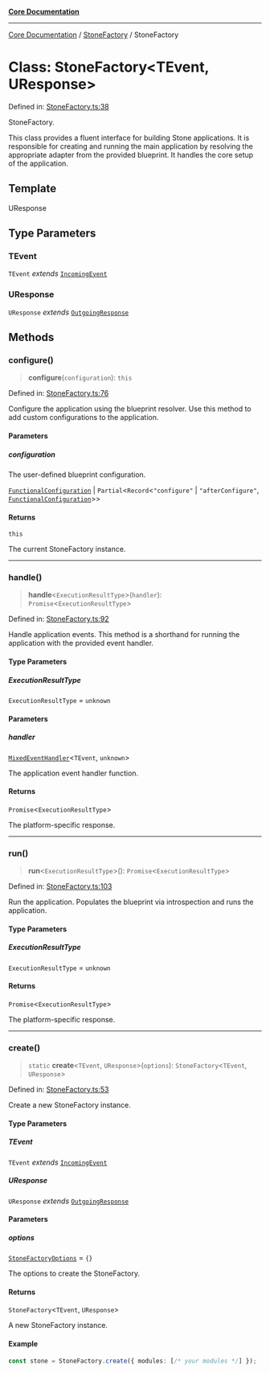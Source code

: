 [**Core Documentation**](../../README.md)

***

[Core Documentation](../../README.md) / [StoneFactory](../README.md) / StoneFactory

# Class: StoneFactory\<TEvent, UResponse\>

Defined in: [StoneFactory.ts:38](https://github.com/stonemjs/core/blob/b1f29857c7f1e529739f22d486494bed3b22d2c6/src/StoneFactory.ts#L38)

StoneFactory.

This class provides a fluent interface for building Stone applications.
It is responsible for creating and running the main application by resolving
the appropriate adapter from the provided blueprint. It handles the core setup of the application.

## Template

UResponse

## Type Parameters

### TEvent

`TEvent` *extends* [`IncomingEvent`](../../events/IncomingEvent/classes/IncomingEvent.md)

### UResponse

`UResponse` *extends* [`OutgoingResponse`](../../events/OutgoingResponse/classes/OutgoingResponse.md)

## Methods

### configure()

> **configure**(`configuration`): `this`

Defined in: [StoneFactory.ts:76](https://github.com/stonemjs/core/blob/b1f29857c7f1e529739f22d486494bed3b22d2c6/src/StoneFactory.ts#L76)

Configure the application using the blueprint resolver.
Use this method to add custom configurations to the application.

#### Parameters

##### configuration

The user-defined blueprint configuration.

[`FunctionalConfiguration`](../../declarations/type-aliases/FunctionalConfiguration.md) | `Partial`\<`Record`\<`"configure"` \| `"afterConfigure"`, [`FunctionalConfiguration`](../../declarations/type-aliases/FunctionalConfiguration.md)\>\>

#### Returns

`this`

The current StoneFactory instance.

***

### handle()

> **handle**\<`ExecutionResultType`\>(`handler`): `Promise`\<`ExecutionResultType`\>

Defined in: [StoneFactory.ts:92](https://github.com/stonemjs/core/blob/b1f29857c7f1e529739f22d486494bed3b22d2c6/src/StoneFactory.ts#L92)

Handle application events.
This method is a shorthand for running the application with the provided event handler.

#### Type Parameters

##### ExecutionResultType

`ExecutionResultType` = `unknown`

#### Parameters

##### handler

[`MixedEventHandler`](../../declarations/type-aliases/MixedEventHandler.md)\<`TEvent`, `unknown`\>

The application event handler function.

#### Returns

`Promise`\<`ExecutionResultType`\>

The platform-specific response.

***

### run()

> **run**\<`ExecutionResultType`\>(): `Promise`\<`ExecutionResultType`\>

Defined in: [StoneFactory.ts:103](https://github.com/stonemjs/core/blob/b1f29857c7f1e529739f22d486494bed3b22d2c6/src/StoneFactory.ts#L103)

Run the application.
Populates the blueprint via introspection and runs the application.

#### Type Parameters

##### ExecutionResultType

`ExecutionResultType` = `unknown`

#### Returns

`Promise`\<`ExecutionResultType`\>

The platform-specific response.

***

### create()

> `static` **create**\<`TEvent`, `UResponse`\>(`options`): `StoneFactory`\<`TEvent`, `UResponse`\>

Defined in: [StoneFactory.ts:53](https://github.com/stonemjs/core/blob/b1f29857c7f1e529739f22d486494bed3b22d2c6/src/StoneFactory.ts#L53)

Create a new StoneFactory instance.

#### Type Parameters

##### TEvent

`TEvent` *extends* [`IncomingEvent`](../../events/IncomingEvent/classes/IncomingEvent.md)

##### UResponse

`UResponse` *extends* [`OutgoingResponse`](../../events/OutgoingResponse/classes/OutgoingResponse.md)

#### Parameters

##### options

[`StoneFactoryOptions`](../interfaces/StoneFactoryOptions.md) = `{}`

The options to create the StoneFactory.

#### Returns

`StoneFactory`\<`TEvent`, `UResponse`\>

A new StoneFactory instance.

#### Example

```typescript
const stone = StoneFactory.create({ modules: [/* your modules */] });
```
